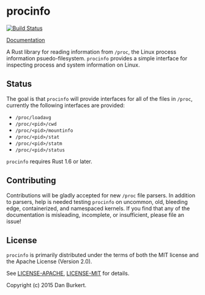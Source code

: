 # procinfo

[![Build Status](https://travis-ci.org/danburkert/procinfo-rs.svg?branch=master)](https://travis-ci.org/danburkert/procinfo-rs)

[Documentation](https://docs.rs/procinfo)

A Rust library for reading information from `/proc`, the Linux process
information psuedo-filesystem. `procinfo` provides a simple interface for inspecting
process and system information on Linux.

## Status

The goal is that `procinfo` will provide interfaces for all of the files in `/proc`,
currently the following interfaces are provided:

* `/proc/loadavg`
* `/proc/<pid>/cwd`
* `/proc/<pid>/mountinfo`
* `/proc/<pid>/stat`
* `/proc/<pid>/statm`
* `/proc/<pid>/status`

`procinfo` requires Rust 1.6 or later.

## Contributing

Contributions will be gladly accepted for new `/proc` file parsers.  In addition
to parsers, help is needed testing `procinfo` on uncommon, old, bleeding edge,
containerized, and namespaced kernels. If you find that any of the documentation
is misleading, incomplete, or insufficient, please file an issue!

## License

`procinfo` is primarily distributed under the terms of both the MIT license and the
Apache License (Version 2.0).

See [LICENSE-APACHE](LICENSE-APACHE), [LICENSE-MIT](LICENSE-MIT) for details.

Copyright (c) 2015 Dan Burkert.
